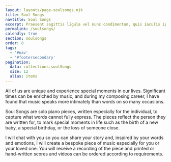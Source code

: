 ```yaml
---
layout: layouts/page-soulsongs.njk
title: Soul Songs
navtitle: Soul Songs
excerpt: Praesent sagittis ligula vel nunc condimentum, quis iaculis ipsum.
permalink: /soulsongs/
calendly: true
section: soulsongs
order: 8
tags:
  - '#nav'
  - '#footersecondary'
pagination:
  data: collections.soulSongs
  size: 12
  alias: items
---
```


All of us are unique and experience special moments in our lives. Significant times can be enriched by music, and during my composing career, I have found that music speaks more intimately than words on so many occasions.

Soul Songs are solo piano pieces, written especially for the individual, to capture what words cannot fully express. The pieces reflect the person they are written for, to mark special moments in life such as the birth of a new baby, a special birthday, or the loss of someone close.

I will chat with you so you can share your story and, inspired by your words and emotions, I will create a bespoke piece of music especially for you or your loved one. You will receive a recording of the piece and printed or hand-written scores and videos can be ordered according to requirements.
